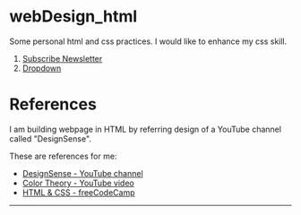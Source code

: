 # webDesign_html

Some personal html and css practices. I would like to enhance my css skill.

1. [Subscribe Newsletter](https://seventan1234.github.io/webDesign_html/subscribeNewsletter.html)
2. [Dropdown](https://seventan1234.github.io/webDesign_html/dropdown.html)

# References

I am building webpage in HTML by referring design of a YouTube channel called "DesignSense". 

These are references for me:

- [DesignSense - YouTube channel](https://www.youtube.com/channel/UCK3KESgQlmEBJ5DnRxWJ9oA)
- [Color Theory - YouTube video](https://youtu.be/_2LLXnUdUIc)
- [HTML & CSS - freeCodeCamp](https://www.youtube.com/channel/UCK3KESgQlmEBJ5DnRxWJ9oA)

---
